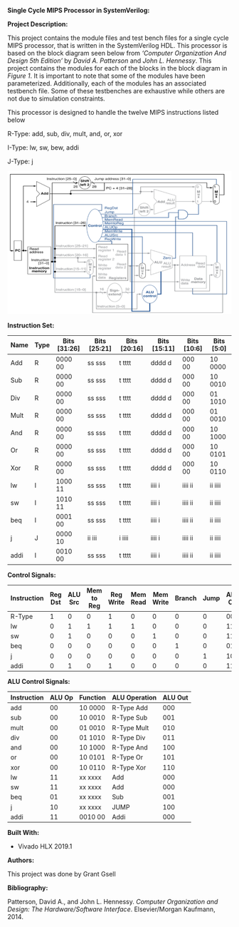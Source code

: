 **<span class="underline">Single Cycle MIPS Processor in
SystemVerilog:</span>**

**Project Description:**

This project contains the module files and test bench files for a single
cycle MIPS processor, that is written in the SystemVerilog HDL. This
processor is based on the block diagram seen below from *‘Computer
Organization And Design 5th Edition’* by *David A. Patterson* and *John
L. Hennessy*. This project contains the modules for each of the blocks
in the block diagram in *Figure 1*. It is important to note that some of
the modules have been parameterized. Additionally, each of the modules
has an associated testbench file. Some of these testbenches are
exhaustive while others are not due to simulation constraints.

This processor is designed to handle the twelve MIPS instructions listed
below

R-Type: add, sub, div, mult, and, or, xor

I-Type: lw, sw, bew, addi

J-Type: j

![Figure : Single Cycle Processor Block Diagram](Single_Cycle_Processor_Block_Diagram.PNG)


**Instruction
Set:**

| Name            | Type | Bits \[31:26\] | Bits \[25:21\] | Bits \[20:16\] | Bits \[15:11\] | Bits \[10:6\] | Bits \[5:0\] |
| --------------- | ---- | -------------- | -------------- | -------------- | -------------- | ------------- | ------------ |
| Add             | R    | 0000 00        | ss sss         | t tttt         | dddd d         | 000 00        | 10 0000      |
| Sub             | R    | 0000 00        | ss sss         | t tttt         | dddd d         | 000 00        | 10 0010      |
| Div             | R    | 0000 00        | ss sss         | t tttt         | dddd d         | 000 00        | 01 1010      |
| Mult            | R    | 0000 00        | ss sss         | t tttt         | dddd d         | 000 00        | 01 0010      |
| And             | R    | 0000 00        | ss sss         | t tttt         | dddd d         | 000 00        | 10 1000      |
| Or              | R    | 0000 00        | ss sss         | t tttt         | dddd d         | 000 00        | 10 0101      |
| Xor             | R    | 0000 00        | ss sss         | t tttt         | dddd d         | 000 00        | 10 0110      |
| lw              | I    | 1000 11        | ss sss         | t tttt         | iiii i         | iiii ii       | ii iiii      |
| sw              | I    | 1010 11        | ss sss         | t tttt         | iiii i         | iiii ii       | ii iiii      |
| beq             | I    | 0001 00        | ss sss         | t tttt         | iiii i         | iiii ii       | ii iiii      |
| j               | J    | 0000 10        | ii iii         | i iiii         | iiii i         | iiii ii       | ii iiii      |
| addi            | I    | 0010 00        | ss sss         | t tttt         | iiii i         | iiii ii       | ii iiii      |

**Control
Signals:**

| Instruction     | Reg Dst | ALU Src | Mem to Reg | Reg Write | Mem Read | Mem Write | Branch | Jump | ALU Op |
| --------------- | ------- | ------- | ---------- | --------- | -------- | --------- | ------ | ---- | ------ |
| R-Type          | 1       | 0       | 0          | 1         | 0        | 0         | 0      | 0    | 00     |
| lw              | 0       | 1       | 1          | 1         | 1        | 0         | 0      | 0    | 11     |
| sw              | 0       | 1       | 0          | 0         | 0        | 1         | 0      | 0    | 11     |
| beq             | 0       | 0       | 0          | 0         | 0        | 0         | 1      | 0    | 01     |
| j               | 0       | 0       | 0          | 0         | 0        | 0         | 0      | 1    | 10     |
| addi            | 0       | 1       | 0          | 1         | 0        | 0         | 0      | 0    | 11     |

**ALU Control Signals:**

| Instruction         | ALU Op | Function | ALU Operation | ALU Out |
| ------------------- | ------ | -------- | ------------- | ------- |
| add                 | 00     | 10 0000  | R-Type Add    | 000     |
| sub                 | 00     | 10 0010  | R-Type Sub    | 001     |
| mult                | 00     | 01 0010  | R-Type Mult   | 010     |
| div                 | 00     | 01 1010  | R-Type Div    | 011     |
| and                 | 00     | 10 1000  | R-Type And    | 100     |
| or                  | 00     | 10 0101  | R-Type Or     | 101     |
| xor                 | 00     | 10 0110  | R-Type Xor    | 110     |
| lw                  | 11     | xx xxxx  | Add           | 000     |
| sw                  | 11     | xx xxxx  | Add           | 000     |
| beq                 | 01     | xx xxxx  | Sub           | 001     |
| j                   | 10     | xx xxxx  | JUMP          | 100     |
| addi                | 11     | 0010 00  | Addi          | 000     |

**Built With:**

  - Vivado HLX 2019.1

**Authors:**

This project was done by Grant Gsell

**Bibliography:**

Patterson, David A., and John L. Hennessy. *Computer Organization and
Design: The Hardware/Software Interface*. Elsevier/Morgan Kaufmann,
2014.
